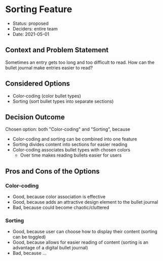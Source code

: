 # Sorting Feature

* Status: proposed
* Deciders: entire team
* Date: 2021-05-01

## Context and Problem Statement

Sometimes an entry gets too long and too difficult to read.
How can the bullet journal make entries easier to read?

## Considered Options

* Color-coding (color bullet types)
* Sorting (sort bullet types into separate sections)

## Decision Outcome
Chosen option: both "Color-coding" and "Sorting", because

* Color-coding and sorting can be combined into one feature
* Sorting divides content into sections for easier reading
* Color-coding associates bullet types with chosen colors
  * Over time makes reading bullets easier for users

## Pros and Cons of the Options 

### Color-coding
* Good, because color association is effective
* Good, because adds an attractive design element to the bullet journal
* Bad, because could become chaotic/cluttered

### Sorting
* Good, because user can choose how to display their content (sorting can be toggled)
* Good, because allows for easier reading of content (sorting is an advantage of a digital bullet journal)
* Bad, because ...
